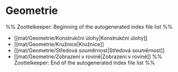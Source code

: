 # Geometrie
%% Zoottelkeeper: Beginning of the autogenerated index file list  %%
-  [[mat/Geometrie/Konstrukční úlohy|Konstrukční úlohy]]
-  [[mat/Geometrie/Kružnice|Kružnice]]
-  [[mat/Geometrie/Středová souměrnost|Středová souměrnost]]
-  [[mat/Geometrie/Zobrazení v rovině|Zobrazení v rovině]]
%% Zoottelkeeper: End of the autogenerated index file list  %%
